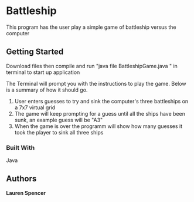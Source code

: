 
# Battleship

This program has the user play a simple game of battleship versus the computer

## Getting Started

Download files then compile and run "java file BattleshipGame.java " in terminal to start up application

The Terminal will prompt you with the instructions to play the game. Below is a summary of how it should go.

1. User enters guesses to try and sink the computer's three battleships on a 7x7 virtual grid 
2. The game will keep prompting for a guess until all the ships have been sunk, an example guess will be "A3"
3. When the game is over the programm will show how many guesses it took the player to sink all three ships

### Built With

Java

## Authors

**Lauren Spencer** 




